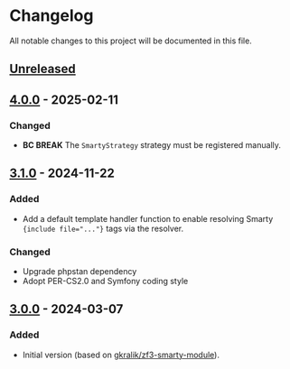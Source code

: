 # Changelog

All notable changes to this project will be documented in this file.

## [Unreleased]

## [4.0.0] - 2025-02-11
### Changed
- **BC BREAK** The `SmartyStrategy` strategy must be registered manually.

## [3.1.0] - 2024-11-22
### Added
- Add a default template handler function to enable resolving Smarty `{include file="..."}` tags via the resolver.

### Changed
- Upgrade phpstan dependency
- Adopt PER-CS2.0 and Symfony coding style

## [3.0.0] - 2024-03-07
### Added
- Initial version (based on [gkralik/zf3-smarty-module](https://github.com/gkralik/zf3-smarty-module)).

[Unreleased]: https://github.com/gkralik/laminas-smarty-module/compare/v4.0.0...HEAD
[4.0.0]: https://github.com/gkralik/laminas-smarty-module/compare/v3.1.0...v4.0.0
[3.1.0]: https://github.com/gkralik/laminas-smarty-module/compare/v3.0.0...v3.1.0
[3.0.0]: https://github.com/gkralik/laminas-smarty-module/releases/tag/v3.0.0
